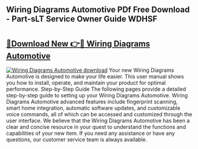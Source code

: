 ## Wiring Diagrams Automotive PDf Free Download - Part-sLT Service Owner Guide WDHSF

# <h2><a href="http://dfsgkcn.blite.top/?on=Wiring+Diagrams+Automotive">🔗Download New 👉🔴 Wiring Diagrams Automotive</a></h2>

[![Wiring Diagrams Automotive download](https://i.imgur.com/lujVjoI.png)](http://dfsgkcn.blite.top/?on=Wiring+Diagrams+Automotive)
Your new Wiring Diagrams Automotive is designed to make your life easier. This user manual shows you how to install, operate, and maintain your product for optimal performance. Step-by-Step Guide The following pages provide a detailed step-by-step guide to setting up your Wiring Diagrams Automotive. Wiring Diagrams Automotive advanced features include fingerprint scanning, smart home integration, automatic software updates, and customizable voice commands, all of which can be accessed and customized through the user interface. We believe that the Wiring Diagrams Automotive has been a clear and concise resource in your quest to understand the functions and capabilities of your new item. If you need any assistance or have any questions, our customer service team is always available.
